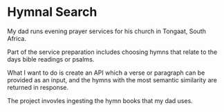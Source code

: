 # Hymnal Search

My dad runs evening prayer services for his church in Tongaat, South Africa.

Part of the service preparation includes choosing hymns that relate to the days bible readings or psalms. 

What I want to do is create an API which a verse or paragraph can be provided as an input, and the hymns with the most semantic similarity are returned in response.

The project invovles ingesting the hymn books that my dad uses.

